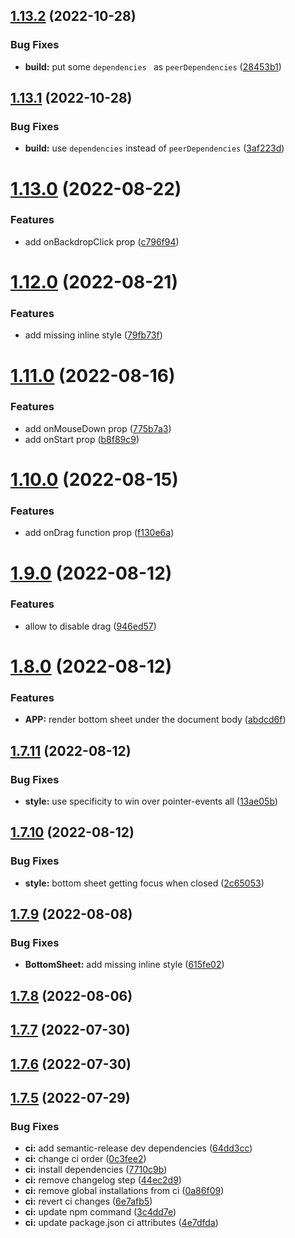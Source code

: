 ## [1.13.2](https://github.com/azabraao/react-draggable-bottom-sheet/compare/v1.13.1...v1.13.2) (2022-10-28)


### Bug Fixes

* **build:** put some `dependencies ` as `peerDependencies` ([28453b1](https://github.com/azabraao/react-draggable-bottom-sheet/commit/28453b11f76d3b8b5e24d5b33262cc9e4a596d47))

## [1.13.1](https://github.com/azabraao/react-draggable-bottom-sheet/compare/v1.13.0...v1.13.1) (2022-10-28)


### Bug Fixes

* **build:** use `dependencies` instead of `peerDependencies` ([3af223d](https://github.com/azabraao/react-draggable-bottom-sheet/commit/3af223d46400de7580fb970a80b154f46f716ef9))

# [1.13.0](https://github.com/azabraao/react-draggable-bottom-sheet/compare/v1.12.0...v1.13.0) (2022-08-22)


### Features

* add onBackdropClick prop ([c796f94](https://github.com/azabraao/react-draggable-bottom-sheet/commit/c796f94fb457c2c220d86c9c9ecea95c69dae12d))

# [1.12.0](https://github.com/azabraao/react-draggable-bottom-sheet/compare/v1.11.0...v1.12.0) (2022-08-21)


### Features

* add missing inline style ([79fb73f](https://github.com/azabraao/react-draggable-bottom-sheet/commit/79fb73f07adfd09d9ec24c37eba33bed360e9069))

# [1.11.0](https://github.com/azabraao/react-draggable-bottom-sheet/compare/v1.10.0...v1.11.0) (2022-08-16)


### Features

* add onMouseDown prop ([775b7a3](https://github.com/azabraao/react-draggable-bottom-sheet/commit/775b7a37604652e5b23c8d9603931c7a0ccc243c))
* add onStart prop ([b8f89c9](https://github.com/azabraao/react-draggable-bottom-sheet/commit/b8f89c9511c712b10c60c1d013a9956198a2612a))

# [1.10.0](https://github.com/azabraao/react-draggable-bottom-sheet/compare/v1.9.0...v1.10.0) (2022-08-15)


### Features

* add onDrag function prop ([f130e6a](https://github.com/azabraao/react-draggable-bottom-sheet/commit/f130e6a9db9fee5dda88b9d7226fcff8591a1b6a))

# [1.9.0](https://github.com/azabraao/react-draggable-bottom-sheet/compare/v1.8.0...v1.9.0) (2022-08-12)


### Features

* allow to disable drag ([946ed57](https://github.com/azabraao/react-draggable-bottom-sheet/commit/946ed5725672e59fbe5272eb34e85360f7a3a5de))

# [1.8.0](https://github.com/azabraao/react-draggable-bottom-sheet/compare/v1.7.11...v1.8.0) (2022-08-12)


### Features

* **APP:** render bottom sheet under the document body ([abdcd6f](https://github.com/azabraao/react-draggable-bottom-sheet/commit/abdcd6f44abc3be6c92d08f63f90df3c6f0a4ae3))

## [1.7.11](https://github.com/azabraao/react-draggable-bottom-sheet/compare/v1.7.10...v1.7.11) (2022-08-12)


### Bug Fixes

* **style:** use specificity to win over pointer-events all ([13ae05b](https://github.com/azabraao/react-draggable-bottom-sheet/commit/13ae05b67519ee5941446f237f06e4b825bf2609))

## [1.7.10](https://github.com/azabraao/react-draggable-bottom-sheet/compare/v1.7.9...v1.7.10) (2022-08-12)


### Bug Fixes

* **style:** bottom sheet getting focus when closed ([2c65053](https://github.com/azabraao/react-draggable-bottom-sheet/commit/2c65053b97c12f833a852389430830d0b81ade86))

## [1.7.9](https://github.com/azabraao/react-draggable-bottom-sheet/compare/v1.7.8...v1.7.9) (2022-08-08)


### Bug Fixes

* **BottomSheet:** add missing inline style ([615fe02](https://github.com/azabraao/react-draggable-bottom-sheet/commit/615fe027719194b1ab6e32a4e199bb0af12fd6dc))

## [1.7.8](https://github.com/azabraao/react-draggable-bottom-sheet/compare/v1.7.7...v1.7.8) (2022-08-06)

## [1.7.7](https://github.com/azabraao/react-draggable-bottom-sheet/compare/v1.7.6...v1.7.7) (2022-07-30)

## [1.7.6](https://github.com/azabraao/react-draggable-bottom-sheet/compare/v1.7.5...v1.7.6) (2022-07-30)

## [1.7.5](https://github.com/azabraao/react-draggable-bottom-sheet/compare/v1.7.4...v1.7.5) (2022-07-29)


### Bug Fixes

* **ci:** add semantic-release dev dependencies ([64dd3cc](https://github.com/azabraao/react-draggable-bottom-sheet/commit/64dd3ccba208890438ee1058f58d4943ac78111d))
* **ci:** change ci order ([0c3fee2](https://github.com/azabraao/react-draggable-bottom-sheet/commit/0c3fee20dc20cd1c408ac4370c488a5c41f1d1ba))
* **ci:** install dependencies ([7710c9b](https://github.com/azabraao/react-draggable-bottom-sheet/commit/7710c9b80d0f89986d145996dd873c0159e34db8))
* **ci:** remove changelog step ([44ec2d9](https://github.com/azabraao/react-draggable-bottom-sheet/commit/44ec2d9f7adeedfa3d5e6615d4425a9dbcf32998))
* **ci:** remove global installations from ci ([0a86f09](https://github.com/azabraao/react-draggable-bottom-sheet/commit/0a86f09e73e23409c5cfa139b67d09cb5e6ad09c))
* **ci:** revert ci changes ([6e7afb5](https://github.com/azabraao/react-draggable-bottom-sheet/commit/6e7afb5390776734e36b5873460ce8b5f0ec28e0))
* **ci:** update npm command ([3c4dd7e](https://github.com/azabraao/react-draggable-bottom-sheet/commit/3c4dd7ee74ed6f8c1b8e9802cb009199e5c5585c))
* **ci:** update package.json ci attributes ([4e7dfda](https://github.com/azabraao/react-draggable-bottom-sheet/commit/4e7dfda520f79e7adc08249ee3fd7775656ca5f5))
